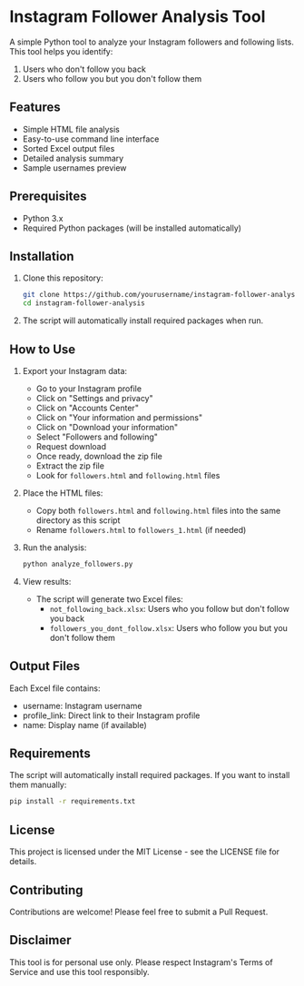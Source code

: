 # Instagram Follower Analysis Tool

A simple Python tool to analyze your Instagram followers and following lists. This tool helps you identify:
1. Users who don't follow you back
2. Users who follow you but you don't follow them

## Features
- Simple HTML file analysis
- Easy-to-use command line interface
- Sorted Excel output files
- Detailed analysis summary
- Sample usernames preview

## Prerequisites
- Python 3.x
- Required Python packages (will be installed automatically)

## Installation
1. Clone this repository:
   ```bash
   git clone https://github.com/yourusername/instagram-follower-analysis.git
   cd instagram-follower-analysis
   ```

2. The script will automatically install required packages when run.

## How to Use

1. Export your Instagram data:
   - Go to your Instagram profile
   - Click on "Settings and privacy"
   - Click on "Accounts Center"
   - Click on "Your information and permissions"
   - Click on "Download your information"
   - Select "Followers and following"
   - Request download
   - Once ready, download the zip file
   - Extract the zip file
   - Look for `followers.html` and `following.html` files

2. Place the HTML files:
   - Copy both `followers.html` and `following.html` files into the same directory as this script
   - Rename `followers.html` to `followers_1.html` (if needed)

3. Run the analysis:
   ```bash
   python analyze_followers.py
   ```

4. View results:
   - The script will generate two Excel files:
     - `not_following_back.xlsx`: Users who you follow but don't follow you back
     - `followers_you_dont_follow.xlsx`: Users who follow you but you don't follow them

## Output Files
Each Excel file contains:
- username: Instagram username
- profile_link: Direct link to their Instagram profile
- name: Display name (if available)

## Requirements
The script will automatically install required packages. If you want to install them manually:
```bash
pip install -r requirements.txt
```

## License
This project is licensed under the MIT License - see the LICENSE file for details.

## Contributing
Contributions are welcome! Please feel free to submit a Pull Request.

## Disclaimer
This tool is for personal use only. Please respect Instagram's Terms of Service and use this tool responsibly. 